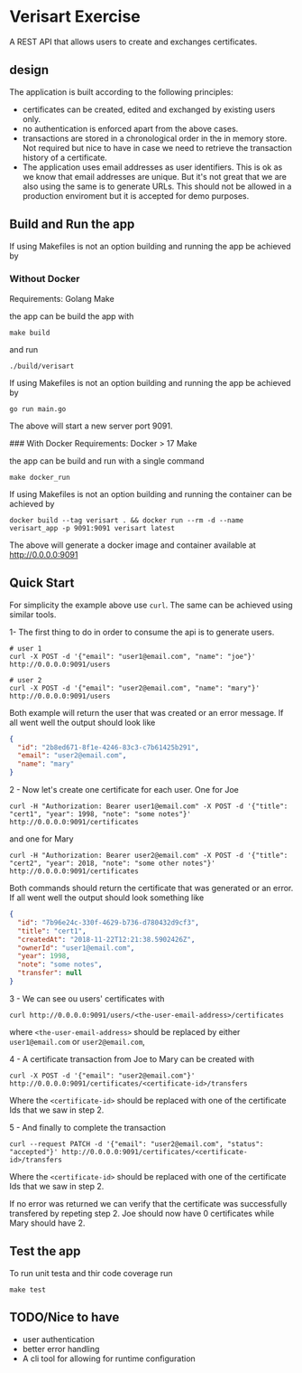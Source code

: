 # Verisart Exercise
A REST API that allows users to create and exchanges certificates.

## design
The application is built according to the following principles:
- certificates can be created, edited and exchanged by existing users only.
- no authentication is enforced apart from the above cases.
- transactions are stored in a chronological order in the in memory store.
Not required but nice to have in case we need to retrieve the transaction history of a certificate.
- The application uses email addresses as user identifiers. This is ok as we know that email addresses are unique. But it's not great that we are also using the same is to generate URLs.
This should not be allowed in a production enviroment but it is accepted for demo purposes.

## Build and Run the app
If using Makefiles is not an option building and running the app be achieved by

### Without Docker
Requirements:
Golang
Make

the app can be build the app with
```
make build
```

and run
```
./build/verisart
```

If using Makefiles is not an option building and running the app be achieved by
```
go run main.go
```

The above will start a new server port 9091.

### With Docker
Requirements:
Docker > 17
Make

the app can be build and run with a single command
```
make docker_run
```

If using Makefiles is not an option building and running the container can be achieved by
```
docker build --tag verisart . && docker run --rm -d --name verisart_app -p 9091:9091 verisart latest
```

The above will generate a docker image and container available at http://0.0.0.0:9091

## Quick Start
For simplicity the example above use `curl`. The same can be achieved using similar tools.

1- The first thing to do in order to consume the api is to generate users.
```
# user 1
curl -X POST -d '{"email": "user1@email.com", "name": "joe"}' http://0.0.0.0:9091/users

# user 2
curl -X POST -d '{"email": "user2@email.com", "name": "mary"}' http://0.0.0.0:9091/users
```

Both example will return the user that was created or an error message. If all went well the output should look like
```json
{
  "id": "2b8ed671-8f1e-4246-83c3-c7b61425b291",
  "email": "user2@email.com",
  "name": "mary"
}
```

2 - Now let's create one certificate for each user.
One for Joe
```
curl -H "Authorization: Bearer user1@email.com" -X POST -d '{"title": "cert1", "year": 1998, "note": "some notes"}' http://0.0.0.0:9091/certificates
```

and one for Mary
```
curl -H "Authorization: Bearer user2@email.com" -X POST -d '{"title": "cert2", "year": 2018, "note": "some other notes"}' http://0.0.0.0:9091/certificates
```

Both commands should return the certificate that was generated or an error.
If all went well the output should look something like
```json
{
  "id": "7b96e24c-330f-4629-b736-d780432d9cf3",
  "title": "cert1",
  "createdAt": "2018-11-22T12:21:38.5902426Z",
  "ownerId": "user1@email.com",
  "year": 1998,
  "note": "some notes",
  "transfer": null
}
```

3 - We can see ou users' certificates with
```
curl http://0.0.0.0:9091/users/<the-user-email-address>/certificates
```
where `<the-user-email-address>` should be replaced by either `user1@email.com` or `user2@email.com`,

4 - A certificate transaction from Joe to Mary can be created with
```
curl -X POST -d '{"email": "user2@email.com"}' http://0.0.0.0:9091/certificates/<certificate-id>/transfers
```

Where the `<certificate-id>` should be replaced with one of the certificate Ids that we saw in step 2.

5 - And finally to complete the transaction
```
curl --request PATCH -d '{"email": "user2@email.com", "status": "accepted"}' http://0.0.0.0:9091/certificates/<certificate-id>/transfers
```
Where the `<certificate-id>` should be replaced with one of the certificate Ids that we saw in step 2.

If no error was returned we can verify that the certificate was successfully transfered by repeting step 2. Joe should now have 0 certificates while Mary should have 2.

## Test the app
To run unit testa and thir code coverage run
```
make test
```

## TODO/Nice to have
- user authentication
- better error handling
- A cli tool for allowing for runtime configuration